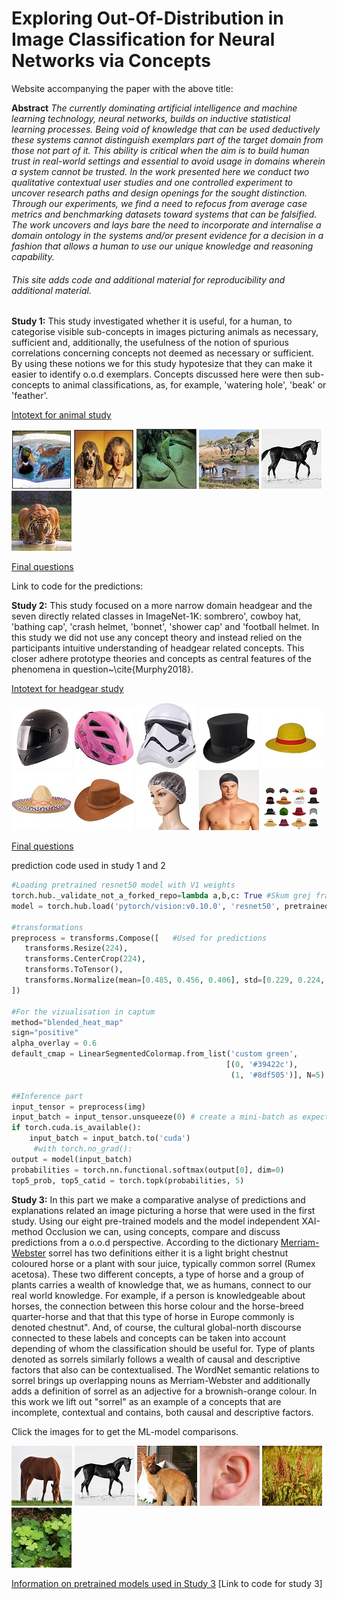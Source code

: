 # Exploring Out-Of-Distribution in Image Classification for Neural Networks via Concepts
Website accompanying the paper with the above title:

**Abstract** *The currently dominating artificial intelligence and machine learning technology, neural networks, builds on inductive statistical learning processes. Being void of knowledge that can be used deductively these systems cannot distinguish exemplars part of the target domain from those not part of it. This ability is critical when the aim is to build human trust in real-world settings and essential to avoid usage in domains wherein a system cannot be trusted. In the work presented here we conduct two qualitative contextual user studies and one controlled experiment to uncover research paths and design openings for the sought distinction. Through our experiments, we find a need to refocus from average case metrics and benchmarking datasets toward systems that can be falsified. The work uncovers and lays bare the need to incorporate and internalise a domain ontology in the systems and/or present evidence for a decision in a fashion that allows a human to use our unique knowledge and reasoning capability.*

###### This site adds code and additional material for reproducibility and additional material.

**Study 1:** This study investigated whether it is useful, for a human, to categorise visible sub-concepts in images picturing animals as necessary, sufficient and, additionally, the usefulness of the notion of spurious correlations concerning concepts not deemed as necessary or sufficient. By using these notions we for this study hypotesize that they can make it easier to identify o.o.d exemplars. Concepts discussed here were then sub-concepts to animal classifications, as, for example, 'watering hole', 'beak' or 'feather'.

[Intotext for animal study](images/animals/0.PNG)

[![](testset/animalsthumb/4.jpg)](images/animals/1.PNG)
[![](testset/animalsthumb/3.jpg)](images/animals/2.PNG)
[![](testset/animalsthumb/7.jpg)](images/animals/3.PNG)
[![](testset/animalsthumb/10.jpg)](images/animals/4.PNG)
[![](testset/animalsthumb/1.jpg)](images/animals/5.PNG)
[![](testset/animalsthumb/9.jpg)](images/animals/6.PNG)

[Final questions](images/animals/7.PNG)



Link to code for the predictions:

**Study 2:** This study focused on a more narrow domain headgear and the seven directly related classes in ImageNet-1K: sombrero', cowboy hat, 'bathing cap', 'crash helmet, 'bonnet', 'shower cap' and 'football helmet. In this study we did not use any concept theory and instead relied on the participants intuitive understanding of headgear related concepts. This closer adhere prototype theories and concepts as central features of the phenomena in question~\cite{Murphy2018}.

[Intotext for headgear study](images/headgear/0.PNG)

[![](testset/headthumb/1.jpg)](images/headgear/1.PNG)
[![](testset/headthumb/2.jpg)](images/headgear/2.PNG)
[![](testset/headthumb/3.jpg)](images/headgear/3.PNG)
[![](testset/headthumb/4.jpg)](images/headgear/4.PNG)
[![](testset/headthumb/5.jpg)](images/headgear/5.PNG)
[![](testset/headthumb/6.jpg)](images/headgear/6.PNG)
[![](testset/headthumb/7.jpg)](images/headgear/7.PNG)
[![](testset/headthumb/8.jpg)](images/headgear/8.PNG)
[![](testset/headthumb/9.jpg)](images/headgear/9.PNG)
[![](testset/headthumb/10.jpg)](images/headgear/10.PNG)

[Final questions](images/headgear/12.PNG)

prediction code used in study 1 and 2
```python
#Loading pretrained resnet50 model with V1 weights
torch.hub._validate_not_a_forked_repo=lambda a,b,c: True #Skum grej från https://github.com/pytorch/pytorch/
model = torch.hub.load('pytorch/vision:v0.10.0', 'resnet50', pretrained=True)

#transformations
preprocess = transforms.Compose([   #Used for predictions
   transforms.Resize(224),
   transforms.CenterCrop(224),
   transforms.ToTensor(),
   transforms.Normalize(mean=[0.485, 0.456, 0.406], std=[0.229, 0.224, 0.225]),
])

#For the vizualisation in captum
method="blended_heat_map"
sign="positive"
alpha_overlay = 0.6
default_cmap = LinearSegmentedColormap.from_list('custom green',
                                                [(0, '#39422c'),
                                                 (1, '#8df505')], N=5)

##Inference part
input_tensor = preprocess(img)
input_batch = input_tensor.unsqueeze(0) # create a mini-batch as expected by the model
if torch.cuda.is_available():
    input_batch = input_batch.to('cuda')
     #with torch.no_grad():
output = model(input_batch)
probabilities = torch.nn.functional.softmax(output[0], dim=0)
top5_prob, top5_catid = torch.topk(probabilities, 5)


```

**Study 3:** In this part we make a comparative analyse of predictions and explanations related an image picturing a horse that were used in the first study. Using our eight pre-trained models and the model independent XAI-method Occlusion we can, using concepts, compare and discuss predictions from a o.o.d perspective. According to the dictionary [Merriam-Webster](https://www.merriam-webster.com/dictionary/sorrel) sorrel has two definitions either it is a light bright chestnut coloured horse or a plant with sour juice, typically common sorrel (Rumex acetosa). These two different concepts, a type of horse and a group of plants carries a wealth of knowledge that, we as humans, connect to our real world knowledge. For example, if a person is knowledgeable about horses, the connection between this horse colour and the horse-breed quarter-horse and that that this type of horse in Europe commonly is denoted chestnut". And, of course, the cultural global-north discourse connected to these labels and concepts can be taken into account depending of whom the classification should be useful for. Type of plants denoted as sorrels similarly follows a wealth of causal and descriptive factors that also can be contextualised. The WordNet semantic relations to sorrel brings up overlapping nouns as Merriam-Webster and additionally adds a definition of sorrel as an adjective for a brownish-orange colour. In this work we lift out "sorrel" as an example of a concepts that are incomplete, contextual and contains, both causal and descriptive factors.

Click the images for to get the ML-model comparisons.

[![](testset/thumbnails/0.jpg)](https://k3larra.github.io/ood/sorrel_version01.html?study_nbr=0)
[![](testset/thumbnails/1.jpg)](https://k3larra.github.io/ood/sorrel_version01.html?study_nbr=1)
[![](testset/thumbnails/2.jpg)](https://k3larra.github.io/ood/sorrel_version01.html?study_nbr=2)
[![](testset/thumbnails/3.jpg)](https://k3larra.github.io/ood/sorrel_version01.html?study_nbr=3)
[![](testset/thumbnails/4.jpg)](https://k3larra.github.io/ood/sorrel_version01.html?study_nbr=4)
[![](testset/thumbnails/5.jpg)](https://k3larra.github.io/ood/sorrel_version01.html?study_nbr=5)


[Information on pretrained models used in Study 3](https://github.com/k3larra/ood/blob/main/models.md)
[Link to code for study 3]
